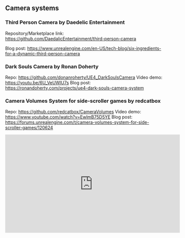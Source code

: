## Camera systems


### Third Person Camera by Daedelic Entertainment
Repository/Marketplace link: https://github.com/DaedalicEntertainment/third-person-camera

Blog post: https://www.unrealengine.com/en-US/tech-blog/six-ingredients-for-a-dynamic-third-person-camera

### Dark Souls Camera by Ronan Doherty
Repo: https://github.com/donanroherty/UE4_DarkSoulsCamera
Video demo: https://youtu.be/6U_VeUWlU7s
Blog post: https://ronandoherty.com/projects/ue4-dark-souls-camera-system

### Camera Volumes System for side-scroller games by redcatbox

Repo: https://github.com/redcatbox/CameraVolumes
Video demo: https://www.youtube.com/watch?v=EwlmB75D5YE
Blog post: https://forums.unrealengine.com/t/camera-volumes-system-for-side-scroller-games/120624

<iframe width="560" height="315" src="https://www.youtube.com/embed/EwlmB75D5YE" title="YouTube video player" frameborder="0" allow="accelerometer; autoplay; clipboard-write; encrypted-media; gyroscope; picture-in-picture" allowfullscreen></iframe>
